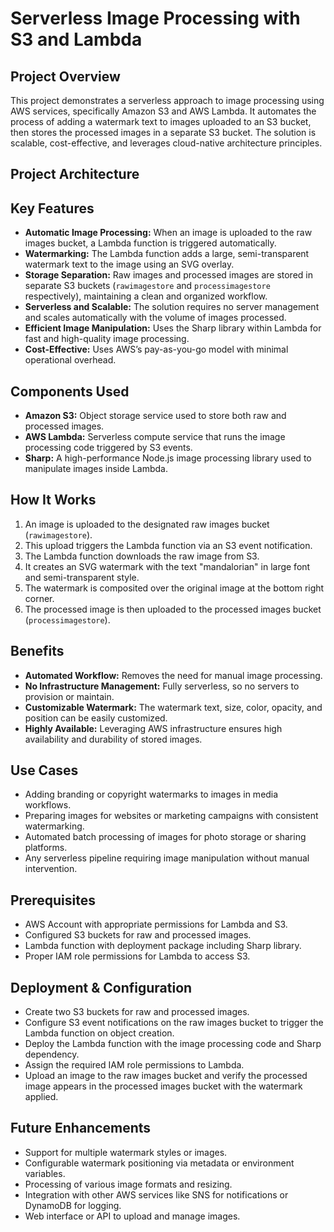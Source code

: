 # Serverless Image Processing with S3 and Lambda

## Project Overview

This project demonstrates a serverless approach to image processing using AWS services, specifically Amazon S3 and AWS Lambda. It automates the process of adding a watermark text to images uploaded to an S3 bucket, then stores the processed images in a separate S3 bucket. The solution is scalable, cost-effective, and leverages cloud-native architecture principles.

## Project Architecture



## Key Features

- **Automatic Image Processing:** When an image is uploaded to the raw images bucket, a Lambda function is triggered automatically.
- **Watermarking:** The Lambda function adds a large, semi-transparent watermark text to the image using an SVG overlay.
- **Storage Separation:** Raw images and processed images are stored in separate S3 buckets (`rawimagestore` and `processimagestore` respectively), maintaining a clean and organized workflow.
- **Serverless and Scalable:** The solution requires no server management and scales automatically with the volume of images processed.
- **Efficient Image Manipulation:** Uses the Sharp library within Lambda for fast and high-quality image processing.
- **Cost-Effective:** Uses AWS’s pay-as-you-go model with minimal operational overhead.

## Components Used

- **Amazon S3:** Object storage service used to store both raw and processed images.
- **AWS Lambda:** Serverless compute service that runs the image processing code triggered by S3 events.
- **Sharp:** A high-performance Node.js image processing library used to manipulate images inside Lambda.

## How It Works

1. An image is uploaded to the designated raw images bucket (`rawimagestore`).
2. This upload triggers the Lambda function via an S3 event notification.
3. The Lambda function downloads the raw image from S3.
4. It creates an SVG watermark with the text "mandalorian" in large font and semi-transparent style.
5. The watermark is composited over the original image at the bottom right corner.
6. The processed image is then uploaded to the processed images bucket (`processimagestore`).

## Benefits

- **Automated Workflow:** Removes the need for manual image processing.
- **No Infrastructure Management:** Fully serverless, so no servers to provision or maintain.
- **Customizable Watermark:** The watermark text, size, color, opacity, and position can be easily customized.
- **Highly Available:** Leveraging AWS infrastructure ensures high availability and durability of stored images.

## Use Cases

- Adding branding or copyright watermarks to images in media workflows.
- Preparing images for websites or marketing campaigns with consistent watermarking.
- Automated batch processing of images for photo storage or sharing platforms.
- Any serverless pipeline requiring image manipulation without manual intervention.

## Prerequisites

- AWS Account with appropriate permissions for Lambda and S3.
- Configured S3 buckets for raw and processed images.
- Lambda function with deployment package including Sharp library.
- Proper IAM role permissions for Lambda to access S3.

## Deployment & Configuration

- Create two S3 buckets for raw and processed images.
- Configure S3 event notifications on the raw images bucket to trigger the Lambda function on object creation.
- Deploy the Lambda function with the image processing code and Sharp dependency.
- Assign the required IAM role permissions to Lambda.
- Upload an image to the raw images bucket and verify the processed image appears in the processed images bucket with the watermark applied.

## Future Enhancements

- Support for multiple watermark styles or images.
- Configurable watermark positioning via metadata or environment variables.
- Processing of various image formats and resizing.
- Integration with other AWS services like SNS for notifications or DynamoDB for logging.
- Web interface or API to upload and manage images.



